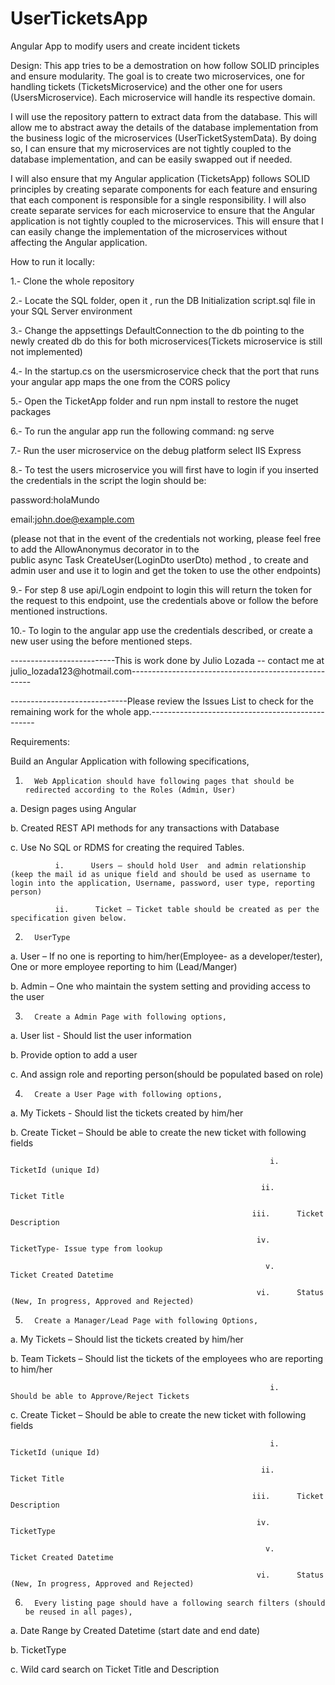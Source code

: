 # UserTicketsApp
Angular App to modify users and create incident tickets

Design:
This app tries to be a demostration on how follow SOLID principles and ensure modularity.
 The goal is to create two microservices, one for handling tickets (TicketsMicroservice) and the other one for users (UsersMicroservice). Each microservice will handle its respective domain.

I will use the repository pattern to extract data from the database. This will allow me to abstract away the details of the database implementation from the business logic of the microservices (UserTicketSystemData). By doing so, I can ensure that my microservices are not tightly coupled to the database implementation, and can be easily swapped out if needed.

I will also ensure that my Angular application (TicketsApp) follows SOLID principles by creating separate components for each feature and ensuring that each component is responsible for a single responsibility. I will also create separate services for each microservice to ensure that the Angular application is not tightly coupled to the microservices. This will ensure that I can easily change the implementation of the microservices without affecting the Angular application.


How to run it locally:

1.- Clone the whole repository

2.- Locate the SQL folder, open it , run the DB Initialization script.sql file in your SQL Server environment

3.- Change the appsettings DefaultConnection to the db pointing to the newly created db do this for both microservices(Tickets microservice is still not implemented)

4.- In the startup.cs on the usersmicroservice check that the port that runs your angular app maps the one from the CORS policy

5.- Open the TicketApp folder and run npm install to restore the nuget packages

6.- To run the angular app run the following command: ng serve

7.- Run the user microservice on the debug platform select IIS Express

8.- To test the users microservice you will first have to login if you inserted the credentials in the script the login should be:

password:holaMundo

email:john.doe@example.com

(please not that in the event of the credentials not working, please feel free to add the AllowAnonymus decorator in to the     
 public async Task<IActionResult> CreateUser(LoginDto userDto) method , to create and admin user and use it to login and get the token to use the other endpoints)
 
9.- For step 8 use api/Login endpoint to login this will return the token for the request to this endpoint, use the credentials above or follow the before mentioned instructions.
 
10.- To login to the angular app use the credentials described, or create a new user using the before mentioned steps.
 
 

 

--------------------------This is work done by Julio Lozada -- contact me at julio_lozada123@hotmail.com-----------------------------------------------------
 

-----------------------------Please review the Issues List to check for the remaining work for the whole app.-------------------------------------------------

 
 
 

Requirements:

Build an Angular Application with following specifications,

1.       Web Application should have following pages that should be redirected according to the Roles (Admin, User)

a.     Design pages using Angular

b.      Created REST API methods for any transactions with Database

c.       Use No SQL  or RDMS for creating the required Tables.

              i.      Users – should hold User  and admin relationship (keep the mail id as unique field and should be used as username to login into the application, Username, password, user type, reporting person)

              ii.      Ticket – Ticket table should be created as per the specification given below.

2.       UserType

a.       User  – If no one is reporting to him/her(Employee- as a developer/tester), One or more employee reporting to him (Lead/Manger)

b.      Admin – One who maintain the system setting and providing access to the user

3.       Create a Admin Page with following options,

a.       User list - Should list the user information

b.      Provide option to add a user

c.       And assign role and reporting person(should be populated based on role)

4.       Create a User Page with following options,

a.       My Tickets - Should list the tickets created by him/her

b.      Create Ticket – Should be able to create the new ticket with following fields

                                                              i.      TicketId (unique Id)

                                                            ii.      Ticket Title

                                                          iii.      Ticket Description

                                                           iv.      TicketType- Issue type from lookup

                                                             v.      Ticket Created Datetime

                                                           vi.      Status (New, In progress, Approved and Rejected)

5.       Create a Manager/Lead Page with following Options,

a.       My Tickets – Should list the tickets created by him/her

b.      Team Tickets – Should list the tickets of the employees who are reporting to him/her

                                                              i.      Should be able to Approve/Reject Tickets

c.       Create Ticket – Should be able to create the new ticket with following fields

                                                              i.      TicketId (unique Id)

                                                            ii.      Ticket Title

                                                          iii.      Ticket Description

                                                           iv.      TicketType

                                                             v.      Ticket Created Datetime

                                                           vi.      Status (New, In progress, Approved and Rejected)

6.       Every listing page should have a following search filters (should be reused in all pages),

a.       Date Range by Created Datetime (start date and end date)

b.      TicketType

c.      Wild card search on Ticket Title and Description

